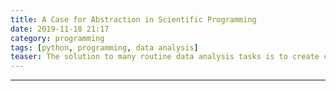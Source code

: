 ```yaml
---
title: A Case for Abstraction in Scientific Programming
date: 2019-11-18 21:17
category: programming
tags: [python, programming, data analysis]
teaser: The solution to many routine data analysis tasks is to create classes that abstract both the data and the analysis we perform, making data analysis much more easily reproducible and maintainable.
---
```




---